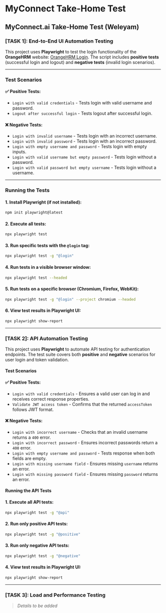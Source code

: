 # MyConnect Take-Home Test

## MyConnect.ai Take-Home Test (Weleyam)

### [TASK 1]: End-to-End UI Automation Testing

This project uses **Playwright** to test the login functionality of the **OrangeHRM** website: [OrangeHRM Login](https://opensource-demo.orangehrmlive.com/web/index.php/auth/login). The script includes **positive tests** (successful login and logout) and **negative tests** (invalid login scenarios).

---

### **Test Scenarios**

#### ✅ **Positive Tests:**
- `Login with valid credentials` - Tests login with valid username and password.
- `Logout after successful login` - Tests logout after successful login.

#### ❌ **Negative Tests:**
- `Login with invalid username` - Tests login with an incorrect username.
- `Login with invalid password` - Tests login with an incorrect password.
- `Login with empty username and password` - Tests login with empty inputs.
- `Login with valid username but empty password` - Tests login without a password.
- `Login with valid password but empty username` - Tests login without a username.

---

### **Running the Tests**

#### **1. Install Playwright (if not installed):**
```sh
npm init playwright@latest
```

#### **2. Execute all tests:**
```sh
npx playwright test
```

#### **3. Run specific tests with the `@login` tag:**
```sh
npx playwright test -g "@login"
```

#### **4. Run tests in a visible browser window:**
```sh
npx playwright test --headed
```

#### **5. Run tests on a specific browser (Chromium, Firefox, WebKit):**
```sh
npx playwright test -g "@login" --project chromium --headed
```

#### **6. View test results in Playwright UI:**
```sh
npx playwright show-report
```

---

### [TASK 2]: API Automation Testing

This project uses **Playwright** to automate API testing for authentication endpoints. The test suite covers both **positive** and **negative** scenarios for user login and token validation.

#### **Test Scenarios**

#### ✅ **Positive Tests:**
- `Login with valid credentials` - Ensures a valid user can log in and receives correct response properties.
- `Validate JWT access token` - Confirms that the returned `accessToken` follows JWT format.

#### ❌ **Negative Tests:**
- `Login with incorrect username` - Checks that an invalid username returns a `400` error.
- `Login with incorrect password` - Ensures incorrect passwords return a `400` error.
- `Login with empty username and password` - Tests response when both fields are empty.
- `Login with missing username field` - Ensures missing `username` returns an error.
- `Login with missing password field` - Ensures missing `password` returns an error.

#### **Running the API Tests**

#### **1. Execute all API tests:**
```sh
npx playwright test -g "@api"
```

#### **2. Run only positive API tests:**
```sh
npx playwright test -g "@positive"
```

#### **3. Run only negative API tests:**
```sh
npx playwright test -g "@negative"
```

#### **4. View test results in Playwright UI:**
```sh
npx playwright show-report
```

---

### [TASK 3]: Load and Performance Testing

> _Details to be added_
